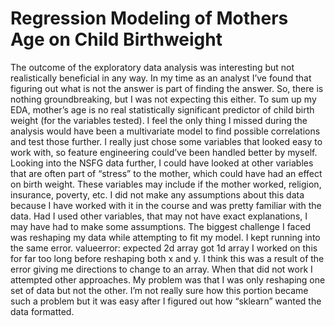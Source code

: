 # Regression Modeling of Mothers Age on Child Birthweight


The outcome of the exploratory data analysis was interesting but not realistically beneficial in any way. In my time as an analyst I’ve found that figuring out what is not the answer is part of finding the answer. So, there is nothing groundbreaking, but I was not expecting this either. To sum up my EDA, mother’s age is no real statistically significant predictor of child birth weight (for the variables tested). I feel the only thing I missed during the analysis would have been a multivariate model to find possible correlations and test those further. I really just chose some variables that looked easy to work with, so feature engineering could’ve been handled better by myself. 
Looking into the NSFG data further, I could have looked at other variables that are often part of “stress” to the mother, which could have had an effect on birth weight. These variables may include if the mother worked, religion, insurance, poverty, etc. 
I did not make any assumptions about this data because I have worked with it in the course and was pretty familiar with the data. Had I used other variables, that may not have exact explanations, I may have had to make some assumptions. 
	The biggest challenge I faced was reshaping my data while attempting to fit my model. I kept running into the same error. 
valueerror: expected 2d array got 1d array 
I worked on this for far too long before reshaping both x and y. I think this was a result of the error giving me directions to change to an array. When that did not work I attempted other approaches. My problem was that I was only reshaping one set of data but not the other. I’m not really sure how this portion became such a problem but it was easy after I figured out how “sklearn” wanted the data formatted. 

